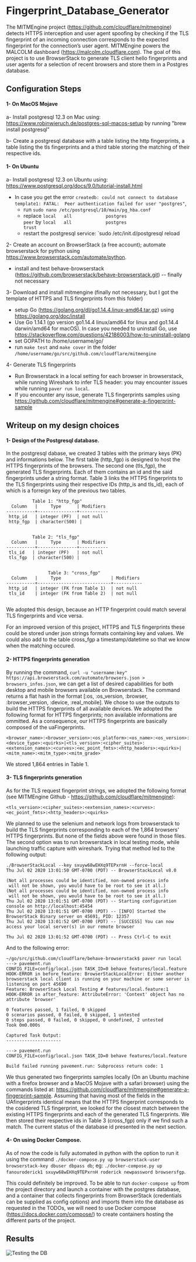 # Fingerprint_Database_Generator
The MITMEngine project (https://github.com/cloudflare/mitmengine) detects HTTPS interception and user agent spoofing by checking if the TLS fingerprint of an incoming connection corresponds to the expected fingerprint for the connection’s user agent. MITMEngine powers the MALCOLM dashboard (https://malcolm.cloudflare.com). The goal of this project is to use BrowserStack to generate TLS client hello fingerprints and user agents for a selection of recent browsers and store them in a Postgres database.


## Configuration Steps

#### 1- On MacOS Mojave 

a- Install postgresql 12.3 on Mac using: https://www.robinwieruch.de/postgres-sql-macos-setup by running "brew install postgresql"

b- Create a postgresql database with a table listing the http fingerprints, a table listing the tls fingerprints and a third table storing the matching of their respective ids. 
 
  
#### 1- On Ubuntu
 
a- Install postgresql 12.3 on Ubuntu using: https://www.postgresql.org/docs/9.0/tutorial-install.html
  * In case you get the error `createdb: could not connect to database template1: FATAL:  Peer authentication failed for user "postgres"`,  
     * run `sudo nano /etc/postgresql/10/main/pg_hba.conf`  
     * replace `local   all             postgres                                peer` by `local   all             postgres                                trust`
     * restart the postgresql service: `sudo /etc/init.d/postgresql reload 


2- Create an account on BrowserStack (a free account); automate browserstack for python using https://www.browserstack.com/automate/python. 
  * install and test behave-browserstack (https://github.com/browserstack/behave-browserstack.git) -- finally not necessary
  
  
3- Download and install mitmengine (finally not necessary, but I got the template of HTTPS and TLS fingerprints from this folder) 
  * setup Go (https://golang.org/dl/go1.14.4.linux-amd64.tar.gz) using https://golang.org/doc/install
  * Use Go 1.14.1 (go version go1.14.4 linux/amd64 for linux and go1.14.4 darwin/amd64 for macOS). In case you needed to uninstall Go, use https://stackoverflow.com/questions/42186003/how-to-uninstall-golang
  * set GOPATH to /home/username/go/
  * run ``make test`` and ``make cover`` in the folder ```/home/username/go/src/github.com/cloudflare/mitmengine```
 
 
4- Generate TLS fingerprints
  * Run Browserstack in a local setting for each browser in browserstack, while running Wireshark to infer TLS header: you may encounter issues while running ```paver run local```. 
  * If you encounter any issue, generate TLS fingerprints samples using https://github.com/cloudflare/mitmengine#generate-a-fingerprint-sample
  


## Writeup on my design choices

#### 1- Design of the Postgresql database.

In the postgresql dabase, we created 3 tables with the primary keys (PK) and informations below. The first table (http_fgp) is designed to host the HTTPS fingerprints of the browsers. The second one (tls_fgp), the generated TLS fingerprints. Each of them contains an id and the said fingerprints under a string format.  Table 3 links the HTTPS fingerprints to the TLS fingerprints using their respective IDs (http_is and tls_id), each of which is a forreign key of the previous two tables. 

```
          Table 1: "http_fgp"
  Column   |     Type      | Modifiers
-----------+---------------+-----------
 http_id   | integer (PF)  | not null
 http_fgp  | character(500) |


          Table 2: "tls_fgp"
  Column   |     Type      | Modifiers
-----------+---------------+-----------
 tls_id   | integer (PF)   | not null
 tls_fgp  | character(500) | 


                Table 3: "cross_fgp"
  Column   |     Type                   | Modifiers
-----------+----------------------------+-----------
 http_id   | integer (FK from Table 1)  | not null
 tls_id    | integer (FK from Table 2)  | not null
 
```

We adopted this design, because an HTTP fingerprint could match several TLS fingerprints and vice versa. 

For an improved version of this project, HTTPS and TLS fingerprints these could be stored under json strings formats containing key and values. We could also add to the table cross_fgp a timestamp/datetime so that we know when the matching occured.  


#### 2- HTTPS fingerprints generation

By running the command,  `curl -u "username:key" https://api.browserstack.com/automate/browsers.json > browsers_infos.json`, we can get a list of desired capabilities for both desktop and mobile browsers available on Browserstack. The command returns a flat hash in the format [:os, :os_version, :browser, :browser_version, :device, :real_mobile]. We chose to use the outputs to build the HTTPS fingerprints of all available devices. We adopted the following format for HTTPS fingerprints; non available informations are ommitted. As a consequence, our HTTPS fingerprints are basically composed of the uaFingerprints.

```<browser_name>:<browser_version>:<os_platform>:<os_name>:<os_version>:<device_type>:<quirks>|<tls_version>:<cipher_suites>:<extension_names>:<curves>:<ec_point_fmts>:<http_headers>:<quirks>|<mitm_name>:<mitm_type>:<mitm_grade>```

We stored 1,864 entries in Table 1.


#### 3- TLS fingerprints generation

As for the TLS request fingerprint strings, we adopted the following format (see MITMEngine Github - https://github.com/cloudflare/mitmengine):

```<tls_version>:<cipher_suites>:<extension_names>:<curves>:<ec_point_fmts>:<http_headers>:<quirks>```

We planned to use the selenium and network logs from browserstack to build the TLS fingerprints corresponding to each of the 1,864 browsers' HTTPS fingerprints. But none of the fields above were found in those files. The second option was to run browserstack in local testing mode, while launching traffic capture with wireshark. Trying that method led to the following output: 

```
./BrowserStackLocal --key sxuyw68wEHXq9TEPxrnH --force-local
Thu Jul 02 2020 13:01:50 GMT-0700 (PDT) -- BrowserStackLocal v8.0

(Not all processes could be identified, non-owned process info
 will not be shown, you would have to be root to see it all.)
(Not all processes could be identified, non-owned process info
 will not be shown, you would have to be root to see it all.)
Thu Jul 02 2020 13:01:51 GMT-0700 (PDT) -- Starting configuration console on http://localhost:45454
Thu Jul 02 2020 13:01:51 GMT-0700 (PDT) -- [INFO] Started the BrowserStack Binary server on 45691, PID: 12357
Thu Jul 02 2020 13:01:52 GMT-0700 (PDT) -- [SUCCESS] You can now access your local server(s) in our remote browser

Thu Jul 02 2020 13:01:52 GMT-0700 (PDT) -- Press Ctrl-C to exit
```

And to the following error:

```
~/go/src/github.com/cloudflare/behave-browserstack$ paver run local
---> pavement.run
CONFIG_FILE=config/local.json TASK_ID=0 behave features/local.feature
HOOK-ERROR in before_feature: BrowserStackLocalError: Either another browserstack local client is running on your machine or some server is listening on port 45690
Feature: BrowserStack Local Testing # features/local.feature:1
HOOK-ERROR in after_feature: AttributeError: 'Context' object has no attribute 'browser'

0 features passed, 1 failed, 0 skipped
0 scenarios passed, 0 failed, 0 skipped, 1 untested
0 steps passed, 0 failed, 0 skipped, 0 undefined, 2 untested
Took 0m0.000s

Captured Task Output:
---------------------

---> pavement.run
CONFIG_FILE=config/local.json TASK_ID=0 behave features/local.feature

Build failed running pavement.run: Subprocess return code: 1
```

We thus generated two fingerprints samples locally (On an Ubuntu machine with a firefox browser and a MacOS Mojave with a safari browser) using the commands listed at: https://github.com/cloudflare/mitmengine#generate-a-fingerprint-sample. Assuming that having most of the fields in the UAfingerprints identical means that the HTTPS fingerprint corresponds to the cosidered TLS fingerprint, we looked for the closest match between the existing HTTPS fingerprints and each of the generated TLS fingerprints. We then stored their respective ids in Table 3 (cross_fgp) only if we find such a match. The current status of the database id presented in the next section. 


#### 4- On using Docker Compose. 

As of now the code is fully automated in python with the option to run it using the command ```./docker-compose.py up browserstack-user browserstack-key dbuser dbpass db```; eg: ```./docker-compose.py up fanouroderick1 sxuyw68wEHXq9TEPxrnH roderick newpassword browsersfgp```. 

This could definitely be improved. To be able to run `docker-compose up` from the project directory and launch a container with the postgres database, and a container that collects fingerprints from BrowserStack (credentials can be supplied as config options) and imports them into the database as requested in the TODOs, we will need to use Docker compose (https://docs.docker.com/compose/) to create containers hosting the different parts of the project. 

## Results

![Testing the DB](images/db.png)
